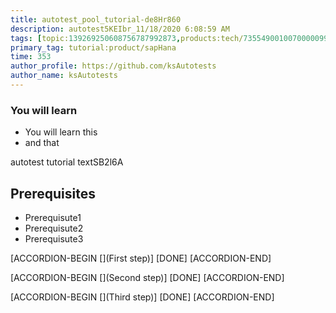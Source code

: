 ```yaml
---
title: autotest_pool_tutorial-de8Hr860
description: autotest5KEIbr_11/18/2020 6:08:59 AM
tags: [topic:139269250608756787992873,products:tech/73554900100700000996,tutorial:experience/advanced]
primary_tag: tutorial:product/sapHana
time: 353
author_profile: https://github.com/ksAutotests
author_name: ksAutotests
---
```

### You will learn
- You will learn this
- and that

autotest tutorial textSB2l6A

## Prerequisites
- Prerequisute1
- Prerequisute2
- Prerequisute3

[ACCORDION-BEGIN [](First step)]
[DONE]
[ACCORDION-END]

[ACCORDION-BEGIN [](Second step)]
[DONE]
[ACCORDION-END]

[ACCORDION-BEGIN [](Third step)]
[DONE]
[ACCORDION-END]

